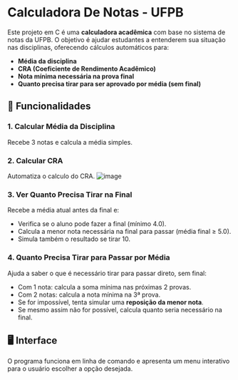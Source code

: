 # Calculadora De Notas - UFPB

Este projeto em C é uma **calculadora acadêmica** com base no sistema de notas da UFPB. O objetivo é ajudar estudantes a entenderem sua situação nas disciplinas, oferecendo cálculos automáticos para:

- **Média da disciplina**
- **CRA (Coeficiente de Rendimento Acadêmico)**
- **Nota mínima necessária na prova final**
- **Quanto precisa tirar para ser aprovado por média (sem final)**

## 🎯 Funcionalidades

### 1. Calcular Média da Disciplina
Recebe 3 notas e calcula a média simples.

### 2. Calcular CRA
Automatiza o calculo do CRA.
![image](https://github.com/user-attachments/assets/9825bca3-122e-43eb-a7c9-2f51d21122ee)


### 3. Ver Quanto Precisa Tirar na Final
Recebe a média atual antes da final e:
- Verifica se o aluno pode fazer a final (mínimo 4.0).
- Calcula a menor nota necessária na final para passar (média final ≥ 5.0).
- Simula também o resultado se tirar 10.

### 4. Quanto Precisa Tirar para Passar por Média
Ajuda a saber o que é necessário tirar para passar direto, sem final:
- Com 1 nota: calcula a soma mínima nas próximas 2 provas.
- Com 2 notas: calcula a nota mínima na 3ª prova.
- Se for impossível, tenta simular uma **reposição da menor nota**.
- Se mesmo assim não for possível, calcula quanto seria necessário na final.

## 🖥️ Interface
O programa funciona em linha de comando e apresenta um menu interativo para o usuário escolher a opção desejada.

